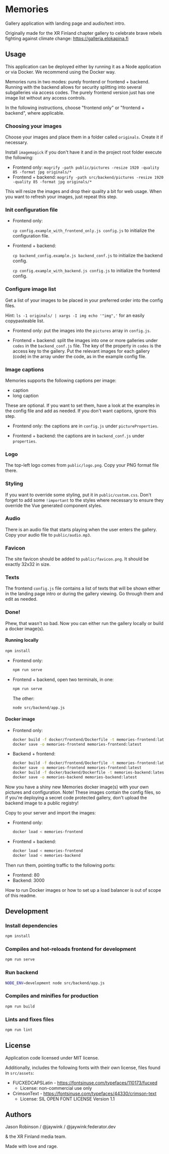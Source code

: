 # Memories

Gallery application with landing page and audio/text intro.

Originally made for the XR Finland chapter gallery to celebrate
brave rebels fighting against climate change: https://galleria.elokapina.fi

## Usage

This application can be deployed either by running it as a Node application or via Docker.
We recommend using the Docker way.

Memories runs in two modes: purely frontend or frontend + backend. Running with the
backend allows for security splitting into several subgalleries via access codes.
The purely frontend version just has one image list without any access controls.

In the following instructions, choose "frontend only" or "frontend + backend", where
applicable.

### Choosing your images

Choose your images and place them in a folder called `originals`. Create it if necessary.

Install `imagemagick` if you don't have it and in the project root folder execute the following:

* Frontend only: `mogrify -path public/pictures -resize 1920 -quality 85 -format jpg originals/*`
* Frontend + backend: `mogrify -path src/backend/pictures -resize 1920 -quality 85 -format jpg originals/*`

This will resize the images and drop their quality a bit for web usage. When you want to
refresh your images, just repeat this step.

### Init configuration file

* Frontend only:

  `cp config.example_with_frontend_only.js config.js` to initialize the configuration file.

* Frontend + backend:

  `cp backend_config.example.js backend_conf.js` to initialize the backend config.

  `cp config.example_with_backend.js config.js` to initialize the frontend config.

### Configure image list

Get a list of your images to be placed in your preferred order into the config files.

Hint: `ls -1 originals/ | xargs -I img echo '"img",'` for an easily copypasteable list.

* Frontend only: put the images into the `pictures` array in `config.js`.

* Frontend + backend: split the images into one or more galleries under `codes` in the
`backend_conf.js` file. The key of the property in `codes` is the access key to 
the gallery. Put the relevant images for each gallery (code) in the array 
under the code, as in the example config file.

### Image captions

Memories supports the following captions per image:
* caption
* long caption

These are optional. If you want to set them, have a look at the examples in the config
file and add as needed. If you don't want captions, ignore this step.

* Frontend only: the captions are in `config.js` under `pictureProperties`.

* Frontend + backend: the captions are in `backend_conf.js` under `properties`.

### Logo

The top-left logo comes from `public/logo.png`. Copy your PNG format file there.

### Styling

If you want to override some styling, put it in `public/custom.css`. Don't forget
to add some `!important` to the styles where necessary to ensure they override
the Vue generated component styles.

### Audio

There is an audio file that starts playing when the user enters the gallery.
Copy your audio file to `public/audio.mp3`.

### Favicon

The site favicon should be added to `public/favicon.png`. It should be exactly 32x32 in size.

### Texts

The frontend `config.js` file contains a list of texts that will be shown either in the 
landing page  intro or during the gallery viewing. Go through them and edit as needed.

### Done!

Phew, that wasn't so bad. Now you can either run the gallery locally or build a docker image(s).

#### Running locally

```bash
npm install
```

* Frontend only:

  ```bash
  npm run serve
  ```

* Frontend + backend, open two terminals, in one:

  ```bash
  npm run serve
  ```

  The other:

  ```bash
  node src/backend/app.js
  ```

#### Docker image

* Frontend only:

  ```bash
  docker build -f docker/frontend/Dockerfile -t memories-frontend:latest .
  docker save -o memories-frontend memories-frontend:latest
  ```

* Backend + frontend:

  ```bash
  docker build -f docker/frontend/Dockerfile -t memories-frontend:latest .
  docker save -o memories-frontend memories-frontend:latest
  docker build -f docker/backend/Dockerfile -t memories-backend:latest .
  docker save -o memories-backend memories-backend:latest
  ```

Now you have a shiny new Memories docker image(s) with your own pictures and configuration.
Note! These images contain the config files, so if you're deploying a secret code
protected gallery, don't upload the backend image to a public registry!

Copy to your server and import the images:

* Frontend only:

  ```bash
  docker load < memories-frontend
  ```

* Frontend + backend:

  ```bash
  docker load < memories-frontend
  docker load < memories-backend
  ```

Then run them, pointing traffic to the following ports:

* Frontend: 80
* Backend: 3000

How to run Docker images or how to set up a load balancer is out of scope
of this readme.

## Development

### Install dependencies

```bash
npm install
```

### Compiles and hot-reloads frontend for development

```bash
npm run serve
```

### Run backend

```bash
NODE_ENV=development node src/backend/app.js
```

### Compiles and minifies for production

```bash
npm run build
```

### Lints and fixes files

```bash
npm run lint
```

## License

Application code licensed under MIT license.

Additionally, includes the following fonts with their own license,
files found in `src/assets`:
* FUCXEDCAPSLatin - https://fontsinuse.com/typefaces/110173/fucxed
  - License: non-commercial use only
* CrimsonText - https://fontsinuse.com/typefaces/44330/crimson-text
  - License: SIL OPEN FONT LICENSE Version 1.1

## Authors

Jason Robinson / @jaywink / @jaywink:federator.dev

& the XR Finland media team.

Made with love and rage.
